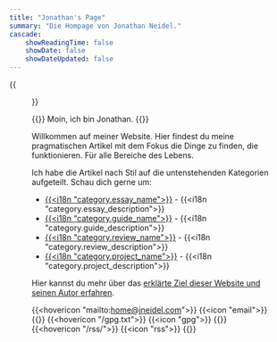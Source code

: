 ```yaml
---
title: "Jonathan's Page"
summary: "Die Hompage von Jonathan Neidel."
cascade:
    showReadingTime: false
    showDate: false
    showDateUpdated: false
---
```


{{<figure caption="_Me._" clearClass="true" class="sm:h-3/6 sm:max-w-72 sm:float-right sm:pl-6 my-0" alt="Profilbild von Jonathan Neidel" src="img/profile-picture.jpg">}}

{{<lead>}}
Moin, ich bin Jonathan.
{{</lead>}}

Willkommen auf meiner Website.
Hier findest du meine pragmatischen Artikel mit dem Fokus die Dinge zu finden,
die funktionieren. Für alle Bereiche des Lebens.

Ich habe die Artikel nach Stil auf die untenstehenden Kategorien aufgeteilt.
Schau dich gerne um:

- [{{<i18n "category.essay_name">}}](essay) - {{<i18n "category.essay_description">}}
- [{{<i18n "category.guide_name">}}](guide) - {{<i18n "category.guide_description">}}
- [{{<i18n "category.review_name">}}](review) - {{<i18n "category.review_description">}}
- [{{<i18n "category.project_name">}}](project) - {{<i18n "category.project_description">}}

Hier kannst du mehr über das [erklärte Ziel dieser Website und seinen Autor erfahren](about).

{{<hovericon "mailto:home@jneidel.com">}}
    {{<icon "email">}}
{{</hovericon>}}
{{<hovericon "/gpg.txt">}}
    {{<icon "gpg">}}
{{</hovericon>}}
{{<hovericon "/rss/">}}
    {{<icon "rss">}}
{{</hovericon>}}

